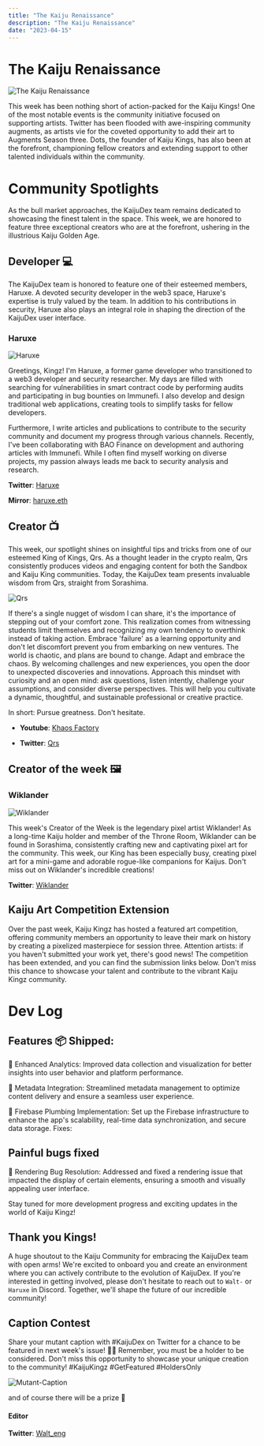 ```yaml
---
title: "The Kaiju Renaissance"
description: "The Kaiju Renaissance"
date: "2023-04-15"
---
```

# The Kaiju Renaissance

![The Kaiju Renaissance ](/images/article2/kaijudex-mini-kaiju.png "600, 600")

This week has been nothing short of action-packed for the Kaiju Kings! One of the most notable events is the community initiative focused on supporting artists. Twitter has been flooded with awe-inspiring community augments, as artists vie for the coveted opportunity to add their art to Augments Season three. Dots, the founder of Kaiju Kings, has also been at the forefront, championing fellow creators and extending support to other talented individuals within the community.

# Community Spotlights
As the bull market approaches, the KaijuDex team remains dedicated to showcasing the finest talent in the space. This week, we are honored to feature three exceptional creators who are at the forefront, ushering in the illustrious Kaiju Golden Age.

## Developer 💻

The KaijuDex team is honored to feature one of their esteemed members, Haruxe. A devoted security developer in the web3 space, Haruxe's expertise is truly valued by the team. In addition to his contributions in security, Haruxe also plays an integral role in shaping the direction of the KaijuDex user interface.

### Haruxe

![Haruxe](/images/article2/Haruxe-profile.jpeg "200, 200")

Greetings, Kingz! I'm Haruxe, a former game developer who transitioned to a web3 developer and security researcher. My days are filled with searching for vulnerabilities in smart contract code by performing audits and participating in bug bounties on Immunefi. I also develop and design traditional web applications, creating tools to simplify tasks for fellow developers.

Furthermore, I write articles and publications to contribute to the security community and document my progress through various channels. Recently, I've been collaborating with BAO Finance on development and authoring articles with Immunefi. While I often find myself working on diverse projects, my passion always leads me back to security analysis and research.

**Twitter**: [Haruxe](https://twitter.com/haruxeETH)

**Mirror**: [haruxe.eth](https://mirror.xyz/haruxe.eth)

## Creator 📺

This week, our spotlight shines on insightful tips and tricks from one of our esteemed King of Kings, Qrs. As a thought leader in the crypto realm, Qrs consistently produces videos and engaging content for both the Sandbox and Kaiju King communities. Today, the KaijuDex team presents invaluable wisdom from Qrs, straight from Sorashima.

![Qrs](/images/article2/Qrs-profile.jpeg "200, 200")

If there's a single nugget of wisdom I can share, it's the importance of stepping out of your comfort zone. This realization comes from witnessing students limit themselves and recognizing my own tendency to overthink instead of taking action. Embrace 'failure' as a learning opportunity and don't let discomfort prevent you from embarking on new ventures. The world is chaotic, and plans are bound to change. Adapt and embrace the chaos. By welcoming challenges and new experiences, you open the door to unexpected discoveries and innovations. Approach this mindset with curiosity and an open mind: ask questions, listen intently, challenge your assumptions, and consider diverse perspectives. This will help you cultivate a dynamic, thoughtful, and sustainable professional or creative practice.

In short: Pursue greatness. Don't hesitate.

- **Youtube**: [Khaos Factory](https://www.youtube.com/@thekhaosfactory)

- **Twitter**: [Qrs](https://twitter.com/Christopher_Qrs)

## Creator of the week 🖼️

### Wiklander

![Wiklander](/images/article2/wiklander-in-motion.gif "200, 200")

This week's Creator of the Week is the legendary pixel artist Wiklander! As a long-time Kaiju holder and member of the Throne Room, Wiklander can be found in Sorashima, consistently crafting new and captivating pixel art for the community. This week, our King has been especially busy, creating pixel art for a mini-game and adorable rogue-like companions for Kaijus. Don't miss out on Wiklander's incredible creations!

**Twitter**: [Wiklander](https://twitter.com/TheDarkRippler)

## Kaiju Art Competition Extension

Over the past week, Kaiju Kingz has hosted a featured art competition, offering community members an opportunity to leave their mark on history by creating a pixelized masterpiece for session three. Attention artists: if you haven't submitted your work yet, there's good news! The competition has been extended, and you can find the submission links below. Don't miss this chance to showcase your talent and contribute to the vibrant Kaiju Kingz community.

# Dev Log

## Features 📦 Shipped:

🚀 Enhanced Analytics: Improved data collection and visualization for better insights into user behavior and platform performance.

🚀 Metadata Integration: Streamlined metadata management to optimize content delivery and ensure a seamless user experience.

🚀 Firebase Plumbing Implementation: Set up the Firebase infrastructure to enhance the app's scalability, real-time data synchronization, and secure data storage.
Fixes:

## Painful bugs fixed

🐞 Rendering Bug Resolution: Addressed and fixed a rendering issue that impacted the display of certain elements, ensuring a smooth and visually appealing user interface.

Stay tuned for more development progress and exciting updates in the world of Kaiju Kingz!

## Thank you Kings!

A huge shoutout to the Kaiju Community for embracing the KaijuDex team with open arms! We're excited to onboard you and create an environment where you can actively contribute to the evolution of KaijuDex. If you're interested in getting involved, please don't hesitate to reach out to `Walt-` or `Haruxe` in Discord. Together, we'll shape the future of our incredible community!

## Caption Contest

Share your mutant caption with #KaijuDex on Twitter for a chance to be featured in next week's issue! 📸🔥 Remember, you must be a holder to be considered. Don't miss this opportunity to showcase your unique creation to the community! #KaijuKingz #GetFeatured #HoldersOnly

![Mutant-Caption](/images/article2/favorite-merchant-with-thought-bubble.png "600, 600")

and of course there will be a prize 🦖

#### Editor

**Twitter**: [Walt_eng](https://twitter.com/Walt_eng)
